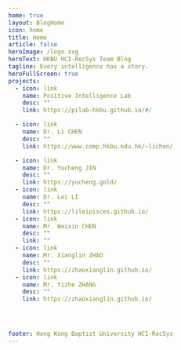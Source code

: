 ```yaml
---
home: true
layout: BlogHome
icon: home
title: Home
article: false
heroImage: /logo.svg
heroText: HKBU HCI-RecSys Team Blog
tagline: Every intelligence has a story.
heroFullScreen: true
projects:
  - icon: link
    name: Positive Intelligence Lab
    desc: ""
    link: https://pilab-hkbu.github.io/#/

  - icon: link
    name: Dr. Li CHEN
    desc: ""
    link: https://www.comp.hkbu.edu.hk/~lichen/

  - icon: link
    name: Dr. Yucheng JIN
    desc: ""
    link: https://yucheng.gold/
  - icon: link
    name: Dr. Lei LI
    desc: ""
    link: https://lileipisces.github.io/
  - icon: link
    name: Mr. Weixin CHEN
    desc: ""
    link: ""
  - icon: link
    name: Mr. Xianglin ZHAO
    desc: ""
    link: https://zhaoxianglin.github.io/
  - icon: link
    name: Mr. Yizhe ZHANG
    desc: ""
    link: https://zhaoxianglin.github.io/




footer: Hong Kong Baptist University HCI-RecSys
---
```


